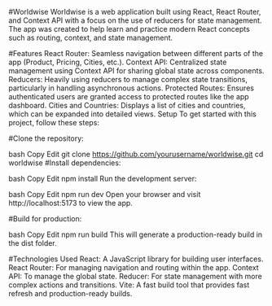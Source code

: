 #Worldwise
Worldwise is a web application built using React, React Router, and Context API with a focus on the use of reducers for state management. The app was created to help learn and practice modern React concepts such as routing, context, and state management.

#Features
React Router: Seamless navigation between different parts of the app (Product, Pricing, Cities, etc.).
Context API: Centralized state management using Context API for sharing global state across components.
Reducers: Heavily using reducers to manage complex state transitions, particularly in handling asynchronous actions.
Protected Routes: Ensures authenticated users are granted access to protected routes like the app dashboard.
Cities and Countries: Displays a list of cities and countries, which can be expanded into detailed views.
Setup
To get started with this project, follow these steps:

#Clone the repository:

bash
Copy
Edit
git clone https://github.com/yourusername/worldwise.git
cd worldwise
#Install dependencies:

bash
Copy
Edit
npm install
Run the development server:

bash
Copy
Edit
npm run dev
Open your browser and visit http://localhost:5173 to view the app.

#Build for production:

bash
Copy
Edit
npm run build
This will generate a production-ready build in the dist folder.

#Technologies Used
React: A JavaScript library for building user interfaces.
React Router: For managing navigation and routing within the app.
Context API: To manage the global state.
Reducer: For state management with more complex actions and transitions.
Vite: A fast build tool that provides fast refresh and production-ready builds.
